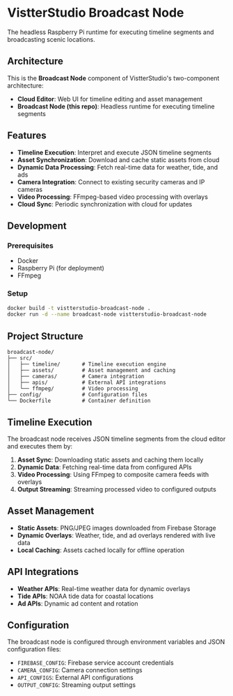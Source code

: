 # VistterStudio Broadcast Node

The headless Raspberry Pi runtime for executing timeline segments and broadcasting scenic locations.

## Architecture

This is the **Broadcast Node** component of VistterStudio's two-component architecture:

- **Cloud Editor**: Web UI for timeline editing and asset management
- **Broadcast Node (this repo)**: Headless runtime for executing timeline segments

## Features

- **Timeline Execution**: Interpret and execute JSON timeline segments
- **Asset Synchronization**: Download and cache static assets from cloud
- **Dynamic Data Processing**: Fetch real-time data for weather, tide, and ads
- **Camera Integration**: Connect to existing security cameras and IP cameras
- **Video Processing**: FFmpeg-based video processing with overlays
- **Cloud Sync**: Periodic synchronization with cloud for updates

## Development

### Prerequisites

- Docker
- Raspberry Pi (for deployment)
- FFmpeg

### Setup

```bash
docker build -t vistterstudio-broadcast-node .
docker run -d --name broadcast-node vistterstudio-broadcast-node
```

## Project Structure

```
broadcast-node/
├── src/
│   ├── timeline/       # Timeline execution engine
│   ├── assets/         # Asset management and caching
│   ├── cameras/        # Camera integration
│   ├── apis/           # External API integrations
│   └── ffmpeg/         # Video processing
├── config/             # Configuration files
└── Dockerfile          # Container definition
```

## Timeline Execution

The broadcast node receives JSON timeline segments from the cloud editor and executes them by:

1. **Asset Sync**: Downloading static assets and caching them locally
2. **Dynamic Data**: Fetching real-time data from configured APIs
3. **Video Processing**: Using FFmpeg to composite camera feeds with overlays
4. **Output Streaming**: Streaming processed video to configured outputs

## Asset Management

- **Static Assets**: PNG/JPEG images downloaded from Firebase Storage
- **Dynamic Overlays**: Weather, tide, and ad overlays rendered with live data
- **Local Caching**: Assets cached locally for offline operation

## API Integrations

- **Weather APIs**: Real-time weather data for dynamic overlays
- **Tide APIs**: NOAA tide data for coastal locations
- **Ad APIs**: Dynamic ad content and rotation

## Configuration

The broadcast node is configured through environment variables and JSON configuration files:

- `FIREBASE_CONFIG`: Firebase service account credentials
- `CAMERA_CONFIG`: Camera connection settings
- `API_CONFIGS`: External API configurations
- `OUTPUT_CONFIG`: Streaming output settings
